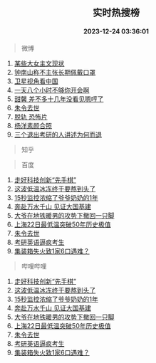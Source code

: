 <div align="center"><h2>实时热搜榜</h2><h4>2023-12-24 03:36:01</h4></div>

> 微博  

1. [某些大女主文现状](https://s.weibo.com/weibo?q=%E6%9F%90%E4%BA%9B%E5%A4%A7%E5%A5%B3%E4%B8%BB%E6%96%87%E7%8E%B0%E7%8A%B6&t=31&band_rank=1&Refer=top)<br />
2. [钟南山称不主张长期佩戴口罩](https://s.weibo.com/weibo?q=%23%E9%92%9F%E5%8D%97%E5%B1%B1%E7%A7%B0%E4%B8%8D%E4%B8%BB%E5%BC%A0%E9%95%BF%E6%9C%9F%E4%BD%A9%E6%88%B4%E5%8F%A3%E7%BD%A9%23&t=31&band_rank=2&Refer=top)<br />
3. [卫星视角看中国](https://s.weibo.com/weibo?q=%23%E5%8D%AB%E6%98%9F%E8%A7%86%E8%A7%92%E7%9C%8B%E4%B8%AD%E5%9B%BD%23&t=31&band_rank=3&Refer=top)<br />
4. [一天八个小时不够你开会啊](https://s.weibo.com/weibo?q=%E4%B8%80%E5%A4%A9%E5%85%AB%E4%B8%AA%E5%B0%8F%E6%97%B6%E4%B8%8D%E5%A4%9F%E4%BD%A0%E5%BC%80%E4%BC%9A%E5%95%8A&t=31&band_rank=4&Refer=top)<br />
5. [甜馨 差不多十几年没看见嗯哼了](https://s.weibo.com/weibo?q=%E7%94%9C%E9%A6%A8%20%E5%B7%AE%E4%B8%8D%E5%A4%9A%E5%8D%81%E5%87%A0%E5%B9%B4%E6%B2%A1%E7%9C%8B%E8%A7%81%E5%97%AF%E5%93%BC%E4%BA%86&t=31&band_rank=5&Refer=top)<br />
6. [朱令去世](https://s.weibo.com/weibo?q=%23%E6%9C%B1%E4%BB%A4%E5%8E%BB%E4%B8%96%23&t=31&band_rank=6&Refer=top)<br />
7. [脱轨 恐怖片](https://s.weibo.com/weibo?q=%E8%84%B1%E8%BD%A8%20%E6%81%90%E6%80%96%E7%89%87&t=31&band_rank=7&Refer=top)<br />
8. [杨洋素颜合照](https://s.weibo.com/weibo?q=%23%E6%9D%A8%E6%B4%8B%E7%B4%A0%E9%A2%9C%E5%90%88%E7%85%A7%23&t=31&band_rank=8&Refer=top)<br />
9. [三个退出考研的人讲述为何而退](https://s.weibo.com/weibo?q=%23%E4%B8%89%E4%B8%AA%E9%80%80%E5%87%BA%E8%80%83%E7%A0%94%E7%9A%84%E4%BA%BA%E8%AE%B2%E8%BF%B0%E4%B8%BA%E4%BD%95%E8%80%8C%E9%80%80%23&t=31&band_rank=9&Refer=top)<br />

> 知乎  


> 百度  

1. [走好科技创新“先手棋”](https://www.baidu.com/s?wd=%E8%B5%B0%E5%A5%BD%E7%A7%91%E6%8A%80%E5%88%9B%E6%96%B0%E2%80%9C%E5%85%88%E6%89%8B%E6%A3%8B%E2%80%9D&sa=fyb_news&rsv_dl=fyb_news)<br />
2. [这波低温冰冻终于要熬到头了](https://www.baidu.com/s?wd=%E8%BF%99%E6%B3%A2%E4%BD%8E%E6%B8%A9%E5%86%B0%E5%86%BB%E7%BB%88%E4%BA%8E%E8%A6%81%E7%86%AC%E5%88%B0%E5%A4%B4%E4%BA%86&sa=fyb_news&rsv_dl=fyb_news)<br />
3. [15秒监控浓缩了爷爷奶奶的1年](https://www.baidu.com/s?wd=15%E7%A7%92%E7%9B%91%E6%8E%A7%E6%B5%93%E7%BC%A9%E4%BA%86%E7%88%B7%E7%88%B7%E5%A5%B6%E5%A5%B6%E7%9A%841%E5%B9%B4&sa=fyb_news&rsv_dl=fyb_news)<br />
4. [奔赴万水千山 见证大国基建](https://www.baidu.com/s?wd=%E5%A5%94%E8%B5%B4%E4%B8%87%E6%B0%B4%E5%8D%83%E5%B1%B1+%E8%A7%81%E8%AF%81%E5%A4%A7%E5%9B%BD%E5%9F%BA%E5%BB%BA&sa=fyb_news&rsv_dl=fyb_news)<br />
5. [大爷在地铁暖男的攻势下撤回一只脚](https://www.baidu.com/s?wd=%E5%A4%A7%E7%88%B7%E5%9C%A8%E5%9C%B0%E9%93%81%E6%9A%96%E7%94%B7%E7%9A%84%E6%94%BB%E5%8A%BF%E4%B8%8B%E6%92%A4%E5%9B%9E%E4%B8%80%E5%8F%AA%E8%84%9A&sa=fyb_news&rsv_dl=fyb_news)<br />
6. [上海22日最低温突破50年历史极值](https://www.baidu.com/s?wd=%E4%B8%8A%E6%B5%B722%E6%97%A5%E6%9C%80%E4%BD%8E%E6%B8%A9%E7%AA%81%E7%A0%B450%E5%B9%B4%E5%8E%86%E5%8F%B2%E6%9E%81%E5%80%BC&sa=fyb_news&rsv_dl=fyb_news)<br />
7. [朱令去世](https://www.baidu.com/s?wd=%E6%9C%B1%E4%BB%A4%E5%8E%BB%E4%B8%96&sa=fyb_news&rsv_dl=fyb_news)<br />
8. [考研英语逼疯考生](https://www.baidu.com/s?wd=%E8%80%83%E7%A0%94%E8%8B%B1%E8%AF%AD%E9%80%BC%E7%96%AF%E8%80%83%E7%94%9F&sa=fyb_news&rsv_dl=fyb_news)<br />
9. [集装箱失火致1家6口遇难？](https://www.baidu.com/s?wd=%E9%9B%86%E8%A3%85%E7%AE%B1%E5%A4%B1%E7%81%AB%E8%87%B41%E5%AE%B66%E5%8F%A3%E9%81%87%E9%9A%BE%EF%BC%9F&sa=fyb_news&rsv_dl=fyb_news)<br />

> 哔哩哔哩  

1. [走好科技创新“先手棋”](https://www.baidu.com/s?wd=%E8%B5%B0%E5%A5%BD%E7%A7%91%E6%8A%80%E5%88%9B%E6%96%B0%E2%80%9C%E5%85%88%E6%89%8B%E6%A3%8B%E2%80%9D&sa=fyb_news&rsv_dl=fyb_news)<br />
2. [这波低温冰冻终于要熬到头了](https://www.baidu.com/s?wd=%E8%BF%99%E6%B3%A2%E4%BD%8E%E6%B8%A9%E5%86%B0%E5%86%BB%E7%BB%88%E4%BA%8E%E8%A6%81%E7%86%AC%E5%88%B0%E5%A4%B4%E4%BA%86&sa=fyb_news&rsv_dl=fyb_news)<br />
3. [15秒监控浓缩了爷爷奶奶的1年](https://www.baidu.com/s?wd=15%E7%A7%92%E7%9B%91%E6%8E%A7%E6%B5%93%E7%BC%A9%E4%BA%86%E7%88%B7%E7%88%B7%E5%A5%B6%E5%A5%B6%E7%9A%841%E5%B9%B4&sa=fyb_news&rsv_dl=fyb_news)<br />
4. [奔赴万水千山 见证大国基建](https://www.baidu.com/s?wd=%E5%A5%94%E8%B5%B4%E4%B8%87%E6%B0%B4%E5%8D%83%E5%B1%B1+%E8%A7%81%E8%AF%81%E5%A4%A7%E5%9B%BD%E5%9F%BA%E5%BB%BA&sa=fyb_news&rsv_dl=fyb_news)<br />
5. [大爷在地铁暖男的攻势下撤回一只脚](https://www.baidu.com/s?wd=%E5%A4%A7%E7%88%B7%E5%9C%A8%E5%9C%B0%E9%93%81%E6%9A%96%E7%94%B7%E7%9A%84%E6%94%BB%E5%8A%BF%E4%B8%8B%E6%92%A4%E5%9B%9E%E4%B8%80%E5%8F%AA%E8%84%9A&sa=fyb_news&rsv_dl=fyb_news)<br />
6. [上海22日最低温突破50年历史极值](https://www.baidu.com/s?wd=%E4%B8%8A%E6%B5%B722%E6%97%A5%E6%9C%80%E4%BD%8E%E6%B8%A9%E7%AA%81%E7%A0%B450%E5%B9%B4%E5%8E%86%E5%8F%B2%E6%9E%81%E5%80%BC&sa=fyb_news&rsv_dl=fyb_news)<br />
7. [朱令去世](https://www.baidu.com/s?wd=%E6%9C%B1%E4%BB%A4%E5%8E%BB%E4%B8%96&sa=fyb_news&rsv_dl=fyb_news)<br />
8. [考研英语逼疯考生](https://www.baidu.com/s?wd=%E8%80%83%E7%A0%94%E8%8B%B1%E8%AF%AD%E9%80%BC%E7%96%AF%E8%80%83%E7%94%9F&sa=fyb_news&rsv_dl=fyb_news)<br />
9. [集装箱失火致1家6口遇难？](https://www.baidu.com/s?wd=%E9%9B%86%E8%A3%85%E7%AE%B1%E5%A4%B1%E7%81%AB%E8%87%B41%E5%AE%B66%E5%8F%A3%E9%81%87%E9%9A%BE%EF%BC%9F&sa=fyb_news&rsv_dl=fyb_news)<br />
